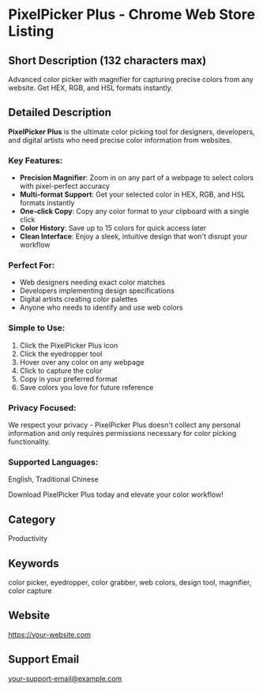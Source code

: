 # PixelPicker Plus - Chrome Web Store Listing

## Short Description (132 characters max)
Advanced color picker with magnifier for capturing precise colors from any website. Get HEX, RGB, and HSL formats instantly.

## Detailed Description
**PixelPicker Plus** is the ultimate color picking tool for designers, developers, and digital artists who need precise color information from websites.

### Key Features:
- **Precision Magnifier**: Zoom in on any part of a webpage to select colors with pixel-perfect accuracy
- **Multi-format Support**: Get your selected color in HEX, RGB, and HSL formats instantly
- **One-click Copy**: Copy any color format to your clipboard with a single click
- **Color History**: Save up to 15 colors for quick access later
- **Clean Interface**: Enjoy a sleek, intuitive design that won't disrupt your workflow

### Perfect For:
- Web designers needing exact color matches
- Developers implementing design specifications
- Digital artists creating color palettes
- Anyone who needs to identify and use web colors

### Simple to Use:
1. Click the PixelPicker Plus icon
2. Click the eyedropper tool
3. Hover over any color on any webpage
4. Click to capture the color
5. Copy in your preferred format
6. Save colors you love for future reference

### Privacy Focused:
We respect your privacy - PixelPicker Plus doesn't collect any personal information and only requires permissions necessary for color picking functionality.

### Supported Languages:
English, Traditional Chinese

Download PixelPicker Plus today and elevate your color workflow!

## Category
Productivity

## Keywords
color picker, eyedropper, color grabber, web colors, design tool, magnifier, color capture

## Website
https://your-website.com

## Support Email
your-support-email@example.com 